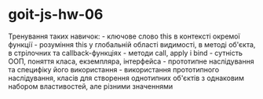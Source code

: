 # goit-js-hw-06

Тренування таких навичок:
    -  ключове слово this в контексті окремої функції
    - розуміння this у глобальній області видимості, в методі об'єкта, в стрілочних та callback-функціях
    - методи call, apply і bind
    - сутність ООП, поняття класа, екземпляра, інтерфейса
    - прототипне наслідування та специфіку його використання
    - використання прототипного наслідування, класів для створення однотипних об'єктів з однаковим набором властивостей, але різними значеннями